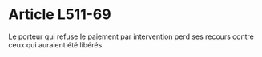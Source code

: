 # Article L511-69

Le porteur qui refuse le paiement par intervention perd ses recours contre ceux qui auraient été libérés.